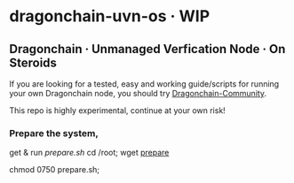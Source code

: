 # dragonchain-uvn-os · WIP

## Dragonchain · Unmanaged Verfication Node · On Steroids

If you are looking for a tested, easy and working guide/scripts for running your own Dragonchain node, you should try [Dragonchain-Community](https://github.com/Dragonchain-Community).

This repo is highly experimental, continue at your own risk!
### Prepare the system,
get & run _prepare.sh_
cd /root;
wget [prepare](https://github.com/Xpawn/dragonchain-uvn-os/blob/master/bin/prepare.sh)

chmod 0750 prepare.sh;
